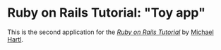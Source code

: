 # Ruby on Rails Tutorial: "Toy app"
This is the second application for the
[*Ruby on Rails Tutorial*](http://www.railstutorial.org/)
by [Michael Hartl](http://www.michaelhartl.com/).
